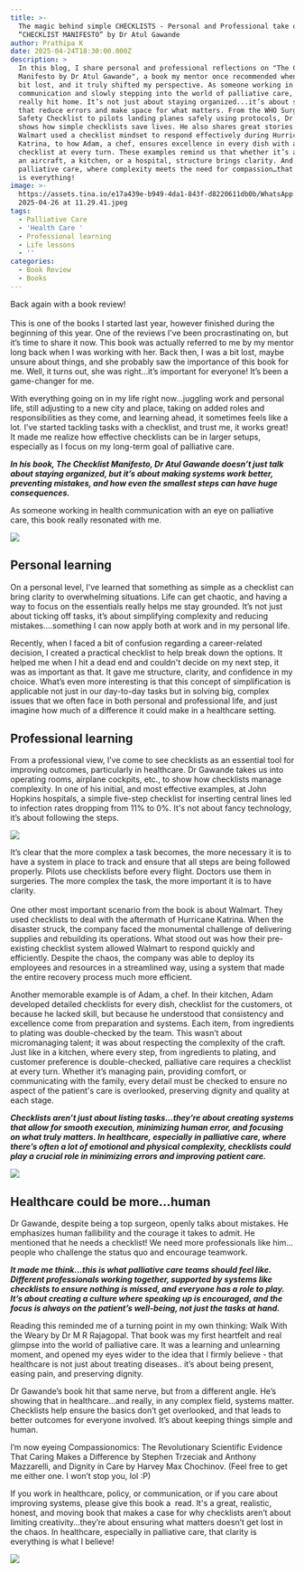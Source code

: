 ```yaml
---
title: >-
  The magic behind simple CHECKLISTS - Personal and Professional take on the
  “CHECKLIST MANIFESTO” by Dr Atul Gawande
author: Prathipa K
date: 2025-04-24T18:30:00.000Z
description: >
  In this blog, I share personal and professional reflections on "The Checklist
  Manifesto by Dr Atul Gawande", a book my mentor once recommended when I was a
  bit lost, and it truly shifted my perspective. As someone working in health
  communication and slowly stepping into the world of palliative care, this book
  really hit home. It’s not just about staying organized...it’s about systems
  that reduce errors and make space for what matters. From the WHO Surgical
  Safety Checklist to pilots landing planes safely using protocols, Dr Gawande
  shows how simple checklists save lives. He also shares great stories from how
  Walmart used a checklist mindset to respond effectively during Hurricane
  Katrina, to how Adam, a chef, ensures excellence in every dish with a
  checklist at every turn. These examples remind us that whether it’s a crisis,
  an aircraft, a kitchen, or a hospital, structure brings clarity. And in
  palliative care, where complexity meets the need for compassion…that clarity
  is everything!
image: >-
  https://assets.tina.io/e17a439e-b949-4da1-843f-d8220611db0b/WhatsApp Image
  2025-04-26 at 11.29.41.jpeg
tags:
  - Palliative Care
  - 'Health Care '
  - Professional learning
  - Life lessons
  - ''
categories:
  - Book Review
  - Books
---
```


Back again with a book review!\
\
This is one of the books I started last year, however finished during the beginning of this year. One of the reviews I’ve been procrastinating on, but it’s time to share it now. This book was actually referred to me by my mentor long back when I was working with her. Back then, I was a bit lost, maybe unsure about things, and she probably saw the importance of this book for me. Well, it turns out, she was right…it’s important for everyone! It’s been a game-changer for me. 

With everything going on in my life right now…juggling work and personal life, still adjusting to a new city and place, taking on added roles and responsibilities as they come, and learning ahead, it sometimes feels like a lot. I’ve started tackling tasks with a checklist, and trust me, it works great! It made me realize how effective checklists can be in larger setups, especially as I focus on my long-term goal of palliative care.

***In his book, The Checklist Manifesto, Dr Atul Gawande doesn’t just talk about staying organized, but it’s about making systems work better, preventing mistakes, and how even the smallest steps can have huge consequences.***

As someone working in health communication with an eye on palliative care, this book really resonated with me.

![](</WhatsApp Image 2025-04-25 at 23.39.02.jpeg>)

## **Personal learning**

On a personal level, I’ve learned that something as simple as a checklist can bring clarity to overwhelming situations. Life can get chaotic, and having a way to focus on the essentials really helps me stay grounded. It’s not just about ticking off tasks, it’s about simplifying complexity and reducing mistakes….something I can now apply both at work and in my personal life.

Recently, when I faced a bit of confusion regarding a career-related decision, I created a practical checklist to help break down the options. It helped me when I hit a dead end and couldn't decide on my next step, it was as important as that. It gave me structure, clarity, and confidence in my choice. What’s even more interesting is that this concept of simplification is applicable not just in our day-to-day tasks but in solving big, complex issues that we often face in both personal and professional life, and just imagine how much of a difference it could make in a healthcare setting.

## **Professional learning**

From a professional view, I’ve come to see checklists as an essential tool for improving outcomes, particularly in healthcare. Dr Gawande takes us into operating rooms, airplane cockpits, etc., to show how checklists manage complexity. In one of his initial, and most effective examples, at John Hopkins hospitals, a simple five-step checklist for inserting central lines led to infection rates dropping from 11% to 0%. It's not about fancy technology, it’s about following the steps.

![](</WhatsApp Image 2025-04-25 at 23.22.59.jpeg>)

It’s clear that the more complex a task becomes, the more necessary it is to have a system in place to track and ensure that all steps are being followed properly. Pilots use checklists before every flight. Doctors use them in surgeries. The more complex the task, the more important it is to have clarity.\
\
One other most important scenario from the book is about Walmart. They used checklists to deal with the aftermath of Hurricane Katrina. When the disaster struck, the company faced the monumental challenge of delivering supplies and rebuilding its operations. What stood out was how their pre-existing checklist system allowed Walmart to respond quickly and efficiently. Despite the chaos, the company was able to deploy its employees and resources in a streamlined way, using a system that made the entire recovery process much more efficient.

Another memorable example is of Adam, a chef. In their kitchen, Adam developed detailed checklists for every dish, checklist for the customers, ot because he lacked skill, but because he understood that consistency and excellence come from preparation and systems. Each item, from ingredients to plating was double-checked by the team. This wasn’t about micromanaging talent; it was about respecting the complexity of the craft. Just like in a kitchen, where every step, from ingredients to plating, and customer preference is double-checked, palliative care requires a checklist at every turn. Whether it’s managing pain, providing comfort, or communicating with the family, every detail must be checked to ensure no aspect of the patient's care is overlooked, preserving dignity and quality at each stage.

***Checklists aren’t just about listing tasks…they’re about creating systems that allow for smooth execution, minimizing human error, and focusing on what truly matters. In healthcare, especially in palliative care, where there’s often a lot of emotional and physical complexity, checklists could play a crucial role in minimizing errors and improving patient care.***

![](</WhatsApp Image 2025-04-25 at 23.27.15.jpeg>)

## **Healthcare could be more...human**

Dr Gawande, despite being a top surgeon, openly talks about mistakes. He emphasizes human fallibility and the courage it takes to admit. He mentioned that he needs a checklist! We need more professionals like him…people who challenge the status quo and encourage teamwork.

***It made me think…this is what palliative care teams should feel like. Different professionals working together, supported by systems like checklists to ensure nothing is missed, and everyone has a role to play. It’s about creating a culture where speaking up is encouraged, and the focus is always on the patient’s well-being, not just the tasks at hand.***

Reading this reminded me of a turning point in my own thinking: Walk With the Weary by Dr M R Rajagopal. That book was my first heartfelt and real glimpse into the world of palliative care. It was a learning and unlearning moment, and opened my eyes wider to the idea that I firmly believe - that healthcare is not just about treating diseases.. it’s about being present, easing pain, and preserving dignity.

Dr Gawande’s book hit that same nerve, but from a different angle. He’s showing that in healthcare...and really, in any complex field, systems matter. Checklists help ensure the basics don’t get overlooked, and that leads to better outcomes for everyone involved. It’s about keeping things simple and human.

I’m now eyeing Compassionomics: The Revolutionary Scientific Evidence That Caring Makes a Difference by Stephen Trzeciak and Anthony Mazzarelli, and Dignity in Care by Harvey Max Chochinov. (Feel free to get me either one. I won’t stop you, lol :P)

If you work in healthcare, policy, or communication, or if you care about improving systems, please give this book a  read. It's a great, realistic,  honest, and moving book that makes a case for why checklists aren’t about limiting creativity…they’re about ensuring what matters doesn’t get lost in the chaos. In healthcare, especially in palliative care, that clarity is everything is what I believe! 

![](</WhatsApp Image 2025-04-25 at 23.27.15 (1).jpeg>)
